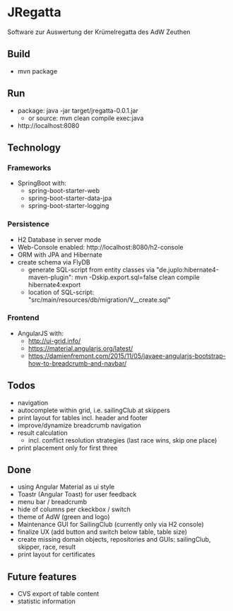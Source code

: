 # JRegatta
Software zur Auswertung der Krümelregatta des AdW Zeuthen 

## Build
* mvn package

## Run
* package: java -jar target/jregatta-0.0.1.jar
  * or source: mvn clean compile exec:java
* http://localhost:8080

## Technology
### Frameworks
* SpringBoot with:
  * spring-boot-starter-web
  * spring-boot-starter-data-jpa
  * spring-boot-starter-logging

### Persistence
* H2 Database in server mode
* Web-Console enabled: http://localhost:8080/h2-console
* ORM with JPA and Hibernate
* create schema via FlyDB
  * generate SQL-script from entity classes via "de.juplo:hibernate4-maven-plugin": mvn -Dskip.export.sql=false clean compile hibernate4:export
  * location of SQL-script: "src/main/resources/db/migration/V<version>__create.sql"

### Frontend
* AngularJS with:
  * http://ui-grid.info/
  * https://material.angularjs.org/latest/
  * https://damienfremont.com/2015/11/05/javaee-angularjs-bootstrap-how-to-breadcrumb-and-navbar/

## Todos
* navigation
* autocomplete within grid, i.e. sailingClub at skippers
* print layout for tables incl. header and footer
* improve/dynamize breadcrumb navigation
* result calculation
  * incl. conflict resolution strategies (last race wins, skip one place)
* print placement only for first three

## Done
* using Angular Material as ui style
* Toastr (Angular Toast) for user feedback
* menu bar / breadcrumb
* hide of columns per ckeckbox / switch
* theme of AdW (green and logo)
* Maintenance GUI for SailingClub (currently only via H2 console)
* finalize UX (add button and switch below table, table size)
* create missing domain objects, repositories and GUIs: sailingClub, skipper, race, result 
* print layout for certificates

## Future features
* CVS export of table content
* statistic information
